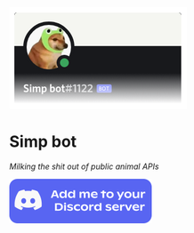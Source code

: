 ![./docs/profile.png](./docs/profile.png)

# Simp bot
_Milking the shit out of public animal APIs_

[![Add me to your discord server](./docs/add-me-your-discord-server.png)](https://discord.com/oauth2/authorize?client_id=790160203546755114&permissions=347200&scope=bot)

<!-- TODO: Add usage and screenshots -->